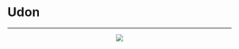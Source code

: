 # Udon
---

<div align="center">
  <img src="https://user-images.githubusercontent.com/98027471/224203480-76aeb569-3f62-4ec0-a00b-25dd0e054985.png">
</div>